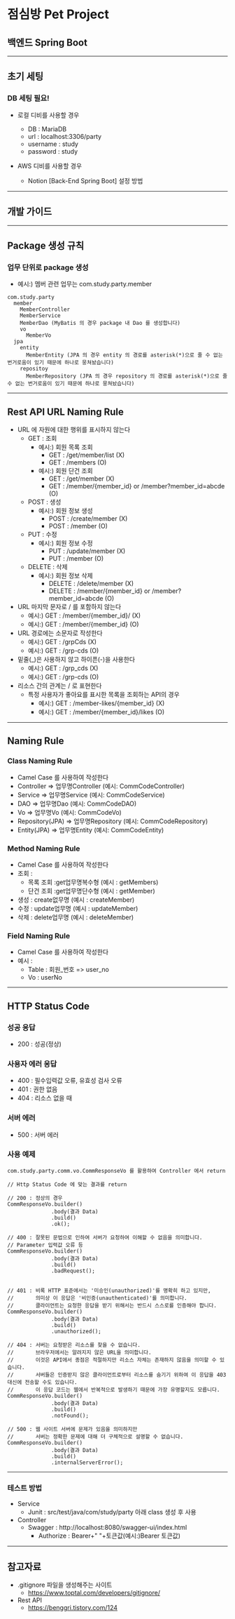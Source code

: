 # 점심방 Pet Project

## 백엔드 Spring Boot

---

## 초기 세팅

### DB 세팅 필요!

- 로컬 디비를 사용할 경우
  - DB : MariaDB 
  - url : localhost:3306/party
  - username : study
  - password : study

- AWS 디비를 사용할 경우
  - Notion [Back-End Spring Boot] 설정 방법

---

## 개발 가이드

---

## Package 생성 규칙

### 업무 단위로 package 생성

- 예시:) 멤버 관련 업무는 com.study.party.member

```
com.study.party
  member
    MemberController
    MemberService
    MemberDao (MyBatis 의 경우 package 내 Dao 를 생성합니다)
    vo
      MemberVo
  jpa 
    entity
      MemberEntity (JPA 의 경우 entity 의 경로를 asterisk(*)으로 줄 수 없는 번거로움이 있기 때문에 하나로 뭉쳐놨습니다)
    repositoy
      MemberRepository (JPA 의 경우 repository 의 경로를 asterisk(*)으로 줄 수 없는 번거로움이 있기 때문에 하나로 뭉쳐놨습니다)
```

---

## Rest API URL Naming Rule

- URL 에 자원에 대한 행위를 표시하지 않는다
  - GET    : 조회
    - 예시:) 회원 목록 조회 
      - GET : /get/member/list (X)
      - GET : /members         (O)
    - 예시:) 회원 단건 조회
      - GET : /get/member (X)
      - GET : /member/{member_id} or /member?member_id=abcde (O)
  - POST   : 생성 
    - 예시:) 회원 정보 생성
      - POST : /create/member (X)
      - POST : /member        (O)
  - PUT    : 수정
    - 예시:) 회원 정보 수정
      - PUT : /update/member (X)
      - PUT : /member        (O)
  - DELETE : 삭제
    - 예시:) 회원 정보 삭제
      - DELETE : /delete/member (X)
      - DELETE : /member/{member_id} or /member?member_id=abcde (O)
- URL 마지막 문자로 / 를 포함하지 않는다
  - 예시:) GET : /member/{member_id}/ (X)
  - 예시:) GET : /member/{member_id}  (O)
- URL 경로에는 소문자로 작성한다
  - 예시:) GET : /grpCds  (X)
  - 예시:) GET : /grp-cds (O)
- 밑줄(_)은 사용하지 않고 하이픈(-)을 사용한다
  - 예시:) GET : /grp_cds (X)
  - 예시:) GET : /grp-cds (O)
- 리소스 간의 관계는 / 로 표현한다
  - 특정 사용자가 좋아요를 표시한 목록을 조회하는 API의 경우
    - 예시:) GET : /member-likes/{member_id} (X)
    - 예시:) GET : /member/{member_id}/likes (O)

---

## Naming Rule

### Class Naming Rule
- Camel Case 를 사용하여 작성한다
- Controller => 업무명Controller (예시: CommCodeController)
- Service => 업무명Service (예시: CommCodeService)
- DAO => 업무명Dao (예시: CommCodeDAO)
- Vo => 업무명Vo (예시: CommCodeVo)
- Repository(JPA) => 업무명Repository (예시: CommCodeRepository)
- Entity(JPA) => 업무명Entity (예시: CommCodeEntity)

### Method Naming Rule
- Camel Case 를 사용하여 작성한다
- 조회 : 
  - 목록 조회 :get업무명복수형 (예시 : getMembers)
  - 단건 조회 :get업무명단수형 (예시 : getMember)
- 생성 : create없무명 (예시 : createMember)
- 수정 : update업무명 (예시 : updateMember)
- 삭제 : delete업무명 (예시 : deleteMember)

### Field Naming Rule
- Camel Case 를 사용하여 작성한다
- 예시 : 
  - Table : 회원_번호 => user_no
  - Vo    : userNo

---

## HTTP Status Code

### 성공 응답
- 200 : 성공(정상)

### 사용자 에러 응답
- 400 : 필수입력값 오류, 유효성 검사 오류 
- 401 : 권한 없음
- 404 : 리소스 없을 때

### 서버 에러
- 500 : 서버 에러

### 사용 예제

```
com.study.party.comm.vo.CommResponseVo 를 활용하여 Controller 에서 return

// Http Status Code 에 맞는 결과를 return

// 200 : 정상의 경우 
CommResponseVo.builder()
              .body(결과 Data)
              .build()
              .ok();

// 400 : 잘못된 문법으로 인하여 서버가 요청하여 이해할 수 없음을 의미합니다.
// Parameter 입력값 오류 등 
CommResponseVo.builder()
              .body(결과 Data)
              .build()
              .badRequest();


// 401 : 비록 HTTP 표준에서는 '미승인(unauthorized)'를 명확히 하고 있지만, 
//       의미상 이 응답은 '비인증(unauthenticated)'를 의미합니다. 
//       클라이언트는 요청한 응답을 받기 위해서는 반드시 스스로를 인증해야 합니다.
CommResponseVo.builder()
              .body(결과 Data)
              .build()
              .unauthorized();

// 404 : 서버는 요청받은 리소스를 찾을 수 없습니다. 
//       브라우저에서는 알려지지 않은 URL을 의미합니다. 
//       이것은 API에서 종점은 적절하지만 리소스 자체는 존재하지 않음을 의미할 수 있습니다. 
//       서버들은 인증받지 않은 클라이언트로부터 리소스를 숨기기 위하여 이 응답을 403 대신에 전송할 수도 있습니다. 
//       이 응답 코드는 웹에서 반복적으로 발생하기 때문에 가장 유명할지도 모릅니다.
CommResponseVo.builder()
              .body(결과 Data)
              .build()
              .notFound();

// 500 : 웹 사이트 서버에 문제가 있음을 의미하지만 
//       서버는 정확한 문제에 대해 더 구체적으로 설명할 수 없습니다.
CommResponseVo.builder()
              .body(결과 Data)
              .build()
              .internalServerError();
```


---

### 테스트 방법

- Service
  - Junit   : src/test/java/com/study/party 아래 class 생성 후 사용
- Controller
  - Swagger : http://localhost:8080/swagger-ui/index.html
    - Authorize : Bearer+" "+토큰값(예시:)Bearer 토큰값)

---

## 참고자료

- .gitignore 파일을 생성해주는 사이트
  - https://www.toptal.com/developers/gitignore/
- Rest API 
  - https://benggri.tistory.com/124
